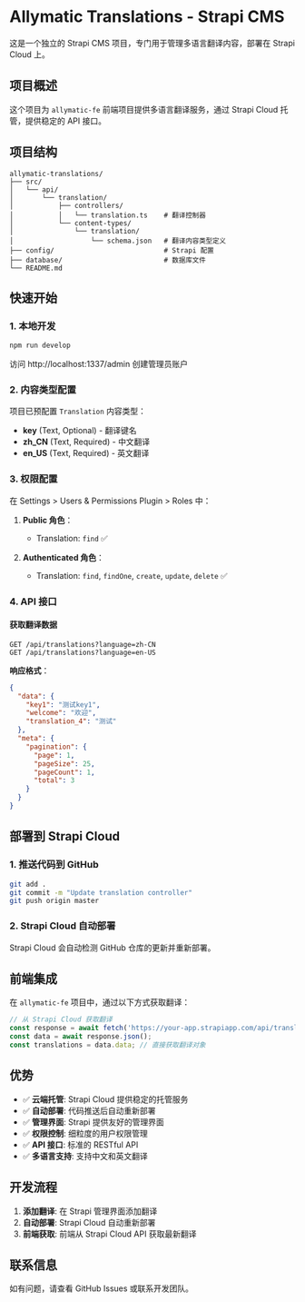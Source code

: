 # Allymatic Translations - Strapi CMS

这是一个独立的 Strapi CMS 项目，专门用于管理多语言翻译内容，部署在 Strapi Cloud 上。

## 项目概述

这个项目为 `allymatic-fe` 前端项目提供多语言翻译服务，通过 Strapi Cloud 托管，提供稳定的 API 接口。

## 项目结构

```
allymatic-translations/
├── src/
│   └── api/
│       └── translation/
│           ├── controllers/
│           │   └── translation.ts    # 翻译控制器
│           └── content-types/
│               └── translation/
│                   └── schema.json   # 翻译内容类型定义
├── config/                           # Strapi 配置
├── database/                         # 数据库文件
└── README.md
```

## 快速开始

### 1. 本地开发

```bash
npm run develop
```

访问 http://localhost:1337/admin 创建管理员账户

### 2. 内容类型配置

项目已预配置 `Translation` 内容类型：

- **key** (Text, Optional) - 翻译键名
- **zh_CN** (Text, Required) - 中文翻译
- **en_US** (Text, Required) - 英文翻译

### 3. 权限配置

在 Settings > Users & Permissions Plugin > Roles 中：

1. **Public 角色**：
   - Translation: `find` ✅

2. **Authenticated 角色**：
   - Translation: `find`, `findOne`, `create`, `update`, `delete` ✅

### 4. API 接口

#### 获取翻译数据

```
GET /api/translations?language=zh-CN
GET /api/translations?language=en-US
```

**响应格式**：
```json
{
  "data": {
    "key1": "测试key1",
    "welcome": "欢迎",
    "translation_4": "测试"
  },
  "meta": {
    "pagination": {
      "page": 1,
      "pageSize": 25,
      "pageCount": 1,
      "total": 3
    }
  }
}
```

## 部署到 Strapi Cloud

### 1. 推送代码到 GitHub

```bash
git add .
git commit -m "Update translation controller"
git push origin master
```

### 2. Strapi Cloud 自动部署

Strapi Cloud 会自动检测 GitHub 仓库的更新并重新部署。

## 前端集成

在 `allymatic-fe` 项目中，通过以下方式获取翻译：

```typescript
// 从 Strapi Cloud 获取翻译
const response = await fetch('https://your-app.strapiapp.com/api/translations?language=zh-CN');
const data = await response.json();
const translations = data.data; // 直接获取翻译对象
```

## 优势

- ✅ **云端托管**: Strapi Cloud 提供稳定的托管服务
- ✅ **自动部署**: 代码推送后自动重新部署
- ✅ **管理界面**: Strapi 提供友好的管理界面
- ✅ **权限控制**: 细粒度的用户权限管理
- ✅ **API 接口**: 标准的 RESTful API
- ✅ **多语言支持**: 支持中文和英文翻译

## 开发流程

1. **添加翻译**: 在 Strapi 管理界面添加翻译
2. **自动部署**: Strapi Cloud 自动重新部署
3. **前端获取**: 前端从 Strapi Cloud API 获取最新翻译

## 联系信息

如有问题，请查看 GitHub Issues 或联系开发团队。
